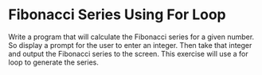 # Fibonacci Series Using For Loop

Write a program that will calculate the Fibonacci series for a given number. So display a prompt for the user to enter an integer. Then take that integer and output the Fibonacci series to the screen. This exercise will use a for loop to generate the series.
